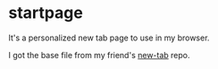 # startpage

It's a personalized new tab page to use in my browser.

I got the base file from my friend's
[new-tab](https://github.com/jieverson/new-tab) repo.
